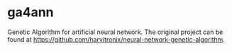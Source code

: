 # ga4ann
Genetic Algorithm for artificial neural network.
The original project can be found at https://github.com/harvitronix/neural-network-genetic-algorithm.
